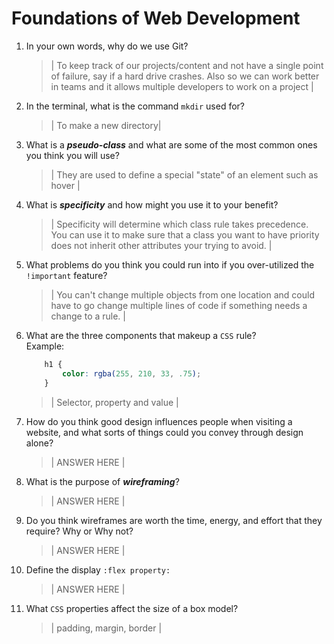 # Foundations of Web Development
01. In your own words, why do we use Git?
    > | To keep track of our projects/content and not have a single point of failure, say if a hard drive crashes. Also so we can work better in teams and it allows multiple developers to work on a project |

02. In the terminal, what is the command `mkdir` used for?
    > | To make a new directory|

03. What is a ***pseudo-class*** and what are some of the most common ones you think you will use?
    > | They are used to define a special "state" of an element such as hover  |

04. What is ***specificity*** and how might you use it to your benefit?
    > | Specificity will determine which class rule takes precedence. You can use it to make sure that a class you want to have priority does not inherit other attributes your trying to avoid. |

05. What problems do you think you could run into if you over-utilized the `!important` feature?
    > | You can't change multiple objects from one location and could have to go change multiple lines of code if something needs a change to a rule.  |

06. What are the three components that makeup a `CSS` rule? <br> Example:

    ```css
        h1 {
            color: rgba(255, 210, 33, .75);
        }
    ```

    > | Selector, property and value |

07. How do you think good design influences people when visiting a website, and what sorts of things could you convey through design alone?
    > | ANSWER HERE |

08. What is the purpose of ***wireframing***?
    > | ANSWER HERE |

09. Do you think wireframes are worth the time, energy, and effort that they require? Why or Why not?
    > | ANSWER HERE |

10. Define the display `:flex property:`
    > | ANSWER HERE |

11. What `CSS` properties affect the size of a box model?
    > | padding, margin, border  |
